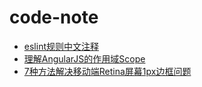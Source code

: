 # code-note
* [eslint规则中文注释](https://github.com/AlloyTeam/eslint-config-alloy/blob/master/index.js)
* [理解AngularJS的作用域Scope](http://www.angularjs.cn/A09C)
* [7种方法解决移动端Retina屏幕1px边框问题](https://www.jianshu.com/p/7e63f5a32636)
